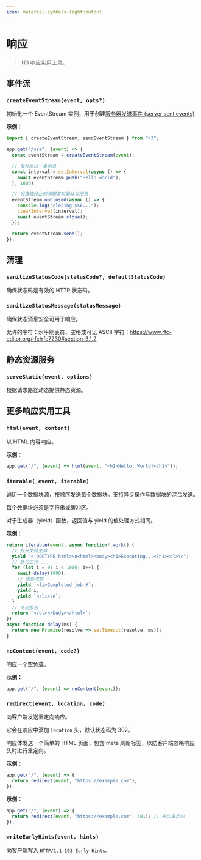 ```yaml
---
icon: material-symbols-light:output
---
```


# 响应

> H3 响应实用工具。

## 事件流

<!-- automd:jsdocs src="../../src/utils/event-stream.ts" -->

### `createEventStream(event, opts?)`

初始化一个 EventStream 实例，用于创建[服务器发送事件 (server sent events)](https://developer.mozilla.org/en-US/docs/Web/API/Server-sent_events/Using_server-sent_events)

**示例：**

```ts
import { createEventStream, sendEventStream } from "h3";

app.get("/sse", (event) => {
  const eventStream = createEventStream(event);

  // 每秒发送一条消息
  const interval = setInterval(async () => {
    await eventStream.push("Hello world");
  }, 1000);

  // 当连接终止时清理定时器并关闭流
  eventStream.onClosed(async () => {
    console.log("closing SSE...");
    clearInterval(interval);
    await eventStream.close();
  });

  return eventStream.send();
});
```

<!-- /automd -->

## 清理

<!-- automd:jsdocs src="../../src/utils/sanitize.ts" -->

### `sanitizeStatusCode(statusCode?, defaultStatusCode)`

确保状态码是有效的 HTTP 状态码。

### `sanitizeStatusMessage(statusMessage)`

确保状态消息安全可用于响应。

允许的字符：水平制表符、空格或可见 ASCII 字符：https://www.rfc-editor.org/rfc/rfc7230#section-3.1.2

<!-- /automd -->

## 静态资源服务

<!-- automd:jsdocs src="../../src/utils/static.ts" -->

### `serveStatic(event, options)`

根据请求路径动态提供静态资源。

<!-- /automd -->

## 更多响应实用工具

<!-- automd:jsdocs src="../../src/utils/response.ts" -->

### `html(event, content)`

以 HTML 内容响应。

**示例：**

```ts
app.get("/", (event) => html(event, "<h1>Hello, World!</h1>"));
```

### `iterable(_event, iterable)`

遍历一个数据块源，按顺序发送每个数据块。支持异步操作与数据块的混合发送。

每个数据块必须是字符串或缓冲区。

对于生成器（yield）函数，返回值与 yield 的值处理方式相同。

**示例：**

```ts
return iterable(event, async function* work() {
  // 打开文档主体
  yield "<!DOCTYPE html>\n<html><body><h1>Executing...</h1><ol>\n";
  // 执行工作 ...
  for (let i = 0; i < 1000; i++) {
    await delay(1000);
    // 报告进度
    yield `<li>Completed job #`;
    yield i;
    yield `</li>\n`;
  }
  // 关闭报告
  return `</ol></body></html>`;
})
async function delay(ms) {
  return new Promise(resolve => setTimeout(resolve, ms));
}
```

### `noContent(event, code?)`

响应一个空负载。<br>

**示例：**

```ts
app.get("/", (event) => noContent(event));
```

### `redirect(event, location, code)`

向客户端发送重定向响应。

它会在响应中添加 `location` 头，默认状态码为 302。

响应体发送一个简单的 HTML 页面，包含 meta 刷新标签，以防客户端忽略响应头时进行重定向。

**示例：**

```ts
app.get("/", (event) => {
  return redirect(event, "https://example.com");
});
```

**示例：**

```ts
app.get("/", (event) => {
  return redirect(event, "https://example.com", 301); // 永久重定向
});
```

### `writeEarlyHints(event, hints)`

向客户端写入 `HTTP/1.1 103 Early Hints`。

<!-- /automd -->